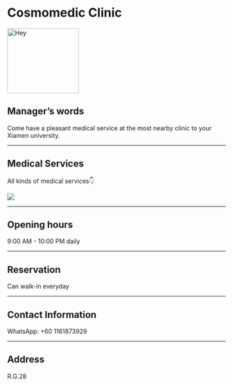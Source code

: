 ﻿# Cosmomedic Clinic

<img src="https://img.xmummap.com/G_klink_logo.webp"
width="165"
height="150"
alt="Hey">

## Manager’s words

Come have a pleasant medical service at the most nearby clinic to your Xiamen university.

----------

## Medical Services

All kinds of medical services👇

<img src="https://img.xmummap.com/G_klink_item_en.webp">

----------

## Opening hours

9:00 AM - 10:00 PM daily

----------

## Reservation

Can walk-in everyday

----------

## Contact Information

WhatsApp: +60 1161873929

----------

## Address

R.G.28
